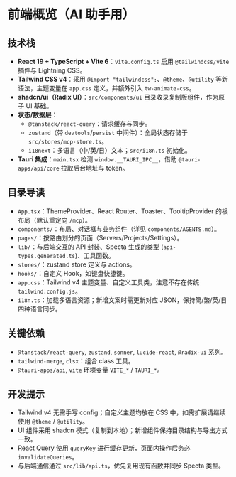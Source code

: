 # 前端概览（AI 助手用）

## 技术栈

- **React 19 + TypeScript + Vite 6**：`vite.config.ts` 启用 `@tailwindcss/vite` 插件与 Lightning CSS。
- **Tailwind CSS v4**：采用 `@import "tailwindcss";`、`@theme`、`@utility` 等新语法，主题变量在 `app.css` 定义，并额外引入 `tw-animate-css`。
- **shadcn/ui（Radix UI）**：`src/components/ui` 目录收录复制版组件，作为原子 UI 基础。
- **状态/数据层**：
  - `@tanstack/react-query`：请求缓存与同步。
  - `zustand`（带 `devtools`/`persist` 中间件）：全局状态存储于 `src/stores/mcp-store.ts`。
  - `i18next`：多语言（中/英/日）文本；`src/i18n.ts` 初始化。
- **Tauri 集成**：`main.tsx` 检测 `window.__TAURI_IPC__`，借助 `@tauri-apps/api/core` 拉取后台地址与 token。

## 目录导读

- `App.tsx`：ThemeProvider、React Router、Toaster、TooltipProvider 的根布局（默认重定向 `/mcp`）。
- `components/`：布局、对话框与业务组件（详见 `components/AGENTS.md`）。
- `pages/`：按路由划分的页面（Servers/Projects/Settings）。
- `lib/`：与后端交互的 API 封装、Specta 生成的类型 (`api-types.generated.ts`)、工具函数。
- `stores/`：zustand store 定义与 actions。
- `hooks/`：自定义 Hook，如键盘快捷键。
- `app.css`：Tailwind v4 主题变量、自定义工具类，注意不存在传统 `tailwind.config.js`。
- `i18n.ts`：加载多语言资源；新增文案时需更新对应 JSON，保持简/繁/英/日四种语言同步。

## 关键依赖

- `@tanstack/react-query`, `zustand`, `sonner`, `lucide-react`, `@radix-ui` 系列。
- `tailwind-merge`, `clsx`：组合 class 工具。
- `@tauri-apps/api`, `vite` 环境变量 `VITE_*` / `TAURI_*`。

## 开发提示

- Tailwind v4 无需手写 config；自定义主题均放在 CSS 中，如需扩展请继续使用 `@theme` / `@utility`。
- UI 组件采用 shadcn 模式（复制到本地）；新增组件保持目录结构与导出方式一致。
- React Query 使用 `queryKey` 进行缓存更新，页面内操作后务必 `invalidateQueries`。
- 与后端通信通过 `src/lib/api.ts`，优先复用现有函数并同步 Specta 类型。
